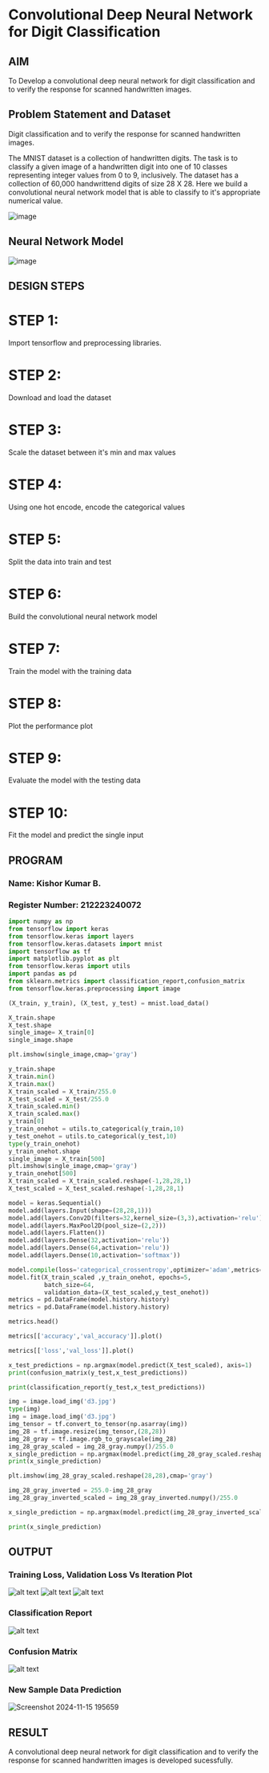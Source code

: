 # Convolutional Deep Neural Network for Digit Classification

## AIM

To Develop a convolutional deep neural network for digit classification and to verify the response for scanned handwritten images.

## Problem Statement and Dataset
Digit classification and to verify the response for scanned handwritten images.

The MNIST dataset is a collection of handwritten digits. The task is to classify a given image of a handwritten digit into one of 10 classes representing integer values from 0 to 9, inclusively. The dataset has a collection of 60,000 handwrittend digits of size 28 X 28. Here we build a convolutional neural network model that is able to classify to it's appropriate numerical value.

![image](https://github.com/user-attachments/assets/b5fb1edf-e4a6-4757-8cc5-cb105ad6ce8c)

## Neural Network Model

![image](https://github.com/user-attachments/assets/7a54ea9c-fcd4-4941-93fd-f71c80e39aa7)

## DESIGN STEPS

# STEP 1:
Import tensorflow and preprocessing libraries.

# STEP 2:
Download and load the dataset

# STEP 3:
Scale the dataset between it's min and max values

# STEP 4:
Using one hot encode, encode the categorical values

#  STEP 5:
Split the data into train and test

# STEP 6:
Build the convolutional neural network model

# STEP 7:
Train the model with the training data

# STEP 8:
Plot the performance plot

#  STEP 9:
Evaluate the model with the testing data

#  STEP 10:
Fit the model and predict the single input


## PROGRAM

### Name: Kishor Kumar B.
### Register Number: 212223240072
```python
import numpy as np
from tensorflow import keras
from tensorflow.keras import layers
from tensorflow.keras.datasets import mnist
import tensorflow as tf
import matplotlib.pyplot as plt
from tensorflow.keras import utils
import pandas as pd
from sklearn.metrics import classification_report,confusion_matrix
from tensorflow.keras.preprocessing import image

(X_train, y_train), (X_test, y_test) = mnist.load_data()

X_train.shape
X_test.shape
single_image= X_train[0]
single_image.shape

plt.imshow(single_image,cmap='gray')

y_train.shape
X_train.min()
X_train.max()
X_train_scaled = X_train/255.0
X_test_scaled = X_test/255.0
X_train_scaled.min()
X_train_scaled.max()
y_train[0]
y_train_onehot = utils.to_categorical(y_train,10)
y_test_onehot = utils.to_categorical(y_test,10)
type(y_train_onehot)
y_train_onehot.shape
single_image = X_train[500]
plt.imshow(single_image,cmap='gray')
y_train_onehot[500]
X_train_scaled = X_train_scaled.reshape(-1,28,28,1)
X_test_scaled = X_test_scaled.reshape(-1,28,28,1)

model = keras.Sequential()
model.add(layers.Input(shape=(28,28,1)))
model.add(layers.Conv2D(filters=32,kernel_size=(3,3),activation='relu'))
model.add(layers.MaxPool2D(pool_size=(2,2)))
model.add(layers.Flatten())
model.add(layers.Dense(32,activation='relu'))
model.add(layers.Dense(64,activation='relu'))
model.add(layers.Dense(10,activation='softmax'))

model.compile(loss='categorical_crossentropy',optimizer='adam',metrics=['accuracy'])
model.fit(X_train_scaled ,y_train_onehot, epochs=5,
          batch_size=64,
          validation_data=(X_test_scaled,y_test_onehot))
metrics = pd.DataFrame(model.history.history)
metrics = pd.DataFrame(model.history.history)

metrics.head()

metrics[['accuracy','val_accuracy']].plot()

metrics[['loss','val_loss']].plot()

x_test_predictions = np.argmax(model.predict(X_test_scaled), axis=1)
print(confusion_matrix(y_test,x_test_predictions))

print(classification_report(y_test,x_test_predictions))

img = image.load_img('d3.jpg')
type(img)
img = image.load_img('d3.jpg')
img_tensor = tf.convert_to_tensor(np.asarray(img))
img_28 = tf.image.resize(img_tensor,(28,28))
img_28_gray = tf.image.rgb_to_grayscale(img_28)
img_28_gray_scaled = img_28_gray.numpy()/255.0
x_single_prediction = np.argmax(model.predict(img_28_gray_scaled.reshape(1,28,28,1)),axis=1)
print(x_single_prediction)

plt.imshow(img_28_gray_scaled.reshape(28,28),cmap='gray')

img_28_gray_inverted = 255.0-img_28_gray
img_28_gray_inverted_scaled = img_28_gray_inverted.numpy()/255.0

x_single_prediction = np.argmax(model.predict(img_28_gray_inverted_scaled.reshape(1,28,28,1)),axis=1)

print(x_single_prediction)
```



## OUTPUT

### Training Loss, Validation Loss Vs Iteration Plot

![alt text](1.png)
![alt text](2.png)
![alt text](3.png)
### Classification Report

![alt text](4.png)

### Confusion Matrix

![alt text](5.png)

### New Sample Data Prediction

![Screenshot 2024-11-15 195659](https://github.com/user-attachments/assets/a10ca170-7368-44b6-9e91-91d4a3d1e80c)

## RESULT
A convolutional deep neural network for digit classification and to verify the response for scanned handwritten images is developed sucessfully.
